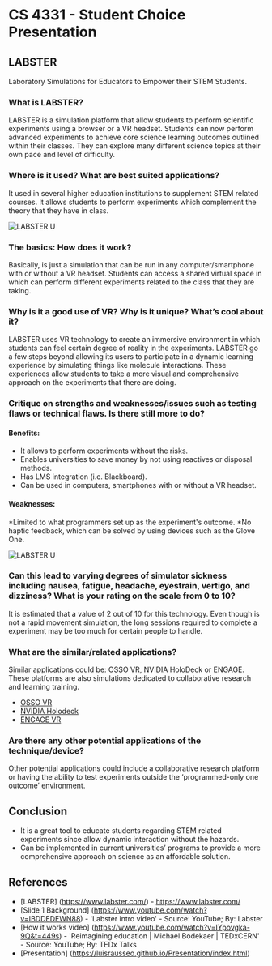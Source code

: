 # CS 4331 - Student Choice Presentation

## LABSTER

Laboratory Simulations for Educators to Empower their STEM Students.

### What is LABSTER?

LABSTER is a simulation platform that allow students to perform scientific experiments using a browser or a VR headset. Students can now perform advanced experiments to achieve core science learning outcomes outlined within their classes. They can explore many different science topics at their own pace and level of difficulty.

### Where is it used? What are best suited applications?

It used in several higher education institutions to supplement STEM related courses. It allows students to perform experiments which complement the theory that they have in class. 

![LABSTER U](https://github.com/luisrausseo/luisrausseo.github.io/blob/master/Presentation/assets/logo.png)

### The basics: How does it work?

Basically, is just a simulation that can be run in any computer/smartphone with or without a VR headset. Students can access a shared virtual space in which can perform different experiments related to the class that they are taking. 

### Why is it a good use of VR? Why is it unique? What’s cool about it?

LABSTER uses VR technology to create an immersive environment in which students can feel certain degree of reality in the experiments. LABSTER go a few steps beyond allowing its users to participate in a dynamic learning experience by simulating things like molecule interactions. These experiences allow students to take a more visual and comprehensive approach on the experiments that there are doing. 

### Critique on strengths and weaknesses/issues such as testing flaws or technical flaws. Is there still more to do?

#### Benefits:

* It allows to perform experiments without the risks.
* Enables universities to save money by not using reactives or disposal methods.
* Has LMS integration (i.e. Blackboard).
* Can be used in computers, smartphones with or without a VR headset.

#### Weaknesses:

*Limited to what programmers set up as the experiment's outcome.
*No haptic feedback, which can be solved by using devices such as the Glove One.

![LABSTER U](https://github.com/luisrausseo/luisrausseo.github.io/blob/master/Presentation/assets/glove_one.jpg)

### Can this lead to varying degrees of simulator sickness including nausea, fatigue, headache, eyestrain, vertigo, and dizziness? What is your rating on the scale from 0 to 10?

It is estimated that a value of 2 out of 10 for this technology. Even though is not a rapid movement simulation, the long sessions required to complete a experiment may be too much for certain people to handle. 

### What are the similar/related applications?

Similar applications could be: OSSO VR, NVIDIA HoloDeck or ENGAGE. These platforms are also simulations dedicated to collaborative research and learning training. 

* [OSSO VR](http://ossovr.com/)
* [NVIDIA Holodeck](https://www.nvidia.com/en-us/design-visualization/technologies/holodeck/)
* [ENGAGE VR](http://immersivevreducation.com/engage-education-platform/)

### Are there any other potential applications of the technique/device?

Other potential applications could include a collaborative research platform or having the ability to test experiments outside the ‘programmed-only one outcome’ environment. 

## Conclusion

* It is a great tool to educate students regarding STEM related experiments since allow dynamic interaction without the hazards.
* Can be implemented in current universities’ programs to provide a more comprehensive approach on science as an affordable solution.

## References

* [LABSTER] (https://www.labster.com/) - https://www.labster.com/
* [Slide 1 Background] (https://www.youtube.com/watch?v=IBDDEDEWN88) - 'Labster intro video' - Source: YouTube; By: Labster
* [How it works video] (https://www.youtube.com/watch?v=IYpovgka-9Q&t=449s) - 'Reimagining education | Michael Bodekaer | TEDxCERN' - Source: YouTube; By: TEDx Talks
* [Presentation] (https://luisrausseo.github.io/Presentation/index.html)
